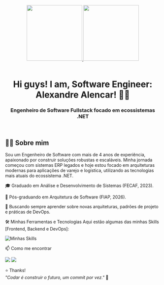 <!-- Início do README -->

<div align="center">
<a href="https://github.com/alealencarr">
<img height="180em" src="https://github-readme-stats.vercel.app/api?username=alealencarr&show_icons=true&theme=dracula&include_all_commits=true&count_private=true"/>
<img height="180em" src="https://github-readme-stats.vercel.app/api/top-langs/?username=alealencarr&layout=compact&langs_count=7&theme=dracula"/>
</a>
</div>

<div align="center" style="display: inline_block"><br>
<h1 align="center">Hi guys! I am, Software Engineer: Alexandre Alencar! 👋🧠</h1>
<h3 align="center">Engenheiro de Software Fullstack focado em ecossistemas .NET</h3>
</div>

<br>

## 👨‍💻 Sobre mim

Sou um Engenheiro de Software com mais de 4 anos de experiência, apaixonado por construir soluções robustas e escaláveis. Minha jornada começou com sistemas ERP legados e hoje estou focado em arquiteturas modernas para aplicações de varejo e logística, utilizando as tecnologias mais atuais do ecossistema .NET.

🎓 Graduado em Análise e Desenvolvimento de Sistemas (FECAF, 2023).

🧠 Pós-graduando em Arquitetura de Software (FIAP, 2026).

🌱 Buscando sempre aprender sobre novas arquiteturas, padrões de projeto e práticas de DevOps.

🛠️ Minhas Ferramentas e Tecnologias
Aqui estão algumas das minhas Skills [Frontend, Backend e DevOps]:

![Minhas Skills](https://skillicons.dev/icons?i=dotnet,docker,nodejs,kubernetes,git,github,aws,azure,jquery,react,visualstudio,javascript&theme=dark&perline=20)

📫 Como me encontrar
<p align="left">
<a href="https://linkedin.com/in/alealencar" target="_blank"><img src="https://img.shields.io/badge/-LinkedIn-%230077B5?style=for-the-badge&logo=linkedin&logoColor=white" target="_blank"></a>
<a href="mailto:ale.alencarr@outlook.com.br"><img src="https://img.shields.io/badge/Microsoft_Outlook-0078D4?style=for-the-badge&logo=microsoft-outlook&logoColor=white" target="_blank"></a>
</p>

⭐ Thanks!  
_"Codar é construir o futuro, um commit por vez."_ 🚀

